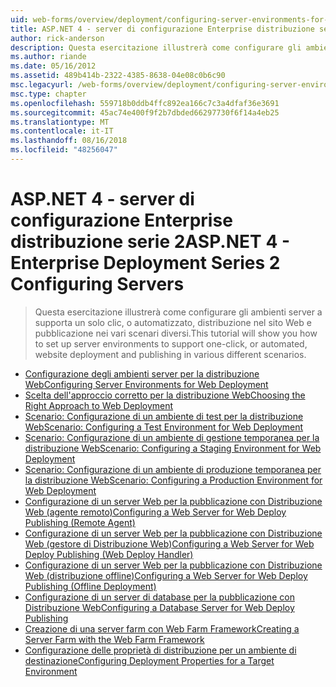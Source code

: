 ```yaml
---
uid: web-forms/overview/deployment/configuring-server-environments-for-web-deployment/index
title: ASP.NET 4 - server di configurazione Enterprise distribuzione serie 2 | Microsoft Docs
author: rick-anderson
description: Questa esercitazione illustrerà come configurare gli ambienti server supporta un solo clic, o automatizzato, distribuzione nel sito Web e pubblicazione dei vari dello scenario diverse...
ms.author: riande
ms.date: 05/16/2012
ms.assetid: 489b414b-2322-4385-8638-04e08c0b6c90
msc.legacyurl: /web-forms/overview/deployment/configuring-server-environments-for-web-deployment
msc.type: chapter
ms.openlocfilehash: 559718b0ddb4ffc892ea166c7c3a4dfaf36e3691
ms.sourcegitcommit: 45ac74e400f9f2b7dbded66297730f6f14a4eb25
ms.translationtype: MT
ms.contentlocale: it-IT
ms.lasthandoff: 08/16/2018
ms.locfileid: "48256047"
---
```

<a name="aspnet-4---enterprise-deployment-series-2-configuring-servers"></a><span data-ttu-id="c91c7-103">ASP.NET 4 - server di configurazione Enterprise distribuzione serie 2</span><span class="sxs-lookup"><span data-stu-id="c91c7-103">ASP.NET 4 - Enterprise Deployment Series 2 Configuring Servers</span></span>
====================
> <span data-ttu-id="c91c7-104">Questa esercitazione illustrerà come configurare gli ambienti server a supporta un solo clic, o automatizzato, distribuzione nel sito Web e pubblicazione nei vari scenari diversi.</span><span class="sxs-lookup"><span data-stu-id="c91c7-104">This tutorial will show you how to set up server environments to support one-click, or automated, website deployment and publishing in various different scenarios.</span></span>


- [<span data-ttu-id="c91c7-105">Configurazione degli ambienti server per la distribuzione Web</span><span class="sxs-lookup"><span data-stu-id="c91c7-105">Configuring Server Environments for Web Deployment</span></span>](configuring-server-environments-for-web-deployment.md)
- [<span data-ttu-id="c91c7-106">Scelta dell'approccio corretto per la distribuzione Web</span><span class="sxs-lookup"><span data-stu-id="c91c7-106">Choosing the Right Approach to Web Deployment</span></span>](choosing-the-right-approach-to-web-deployment.md)
- [<span data-ttu-id="c91c7-107">Scenario: Configurazione di un ambiente di test per la distribuzione Web</span><span class="sxs-lookup"><span data-stu-id="c91c7-107">Scenario: Configuring a Test Environment for Web Deployment</span></span>](scenario-configuring-a-test-environment-for-web-deployment.md)
- [<span data-ttu-id="c91c7-108">Scenario: Configurazione di un ambiente di gestione temporanea per la distribuzione Web</span><span class="sxs-lookup"><span data-stu-id="c91c7-108">Scenario: Configuring a Staging Environment for Web Deployment</span></span>](scenario-configuring-a-staging-environment-for-web-deployment.md)
- [<span data-ttu-id="c91c7-109">Scenario: Configurazione di un ambiente di produzione temporanea per la distribuzione Web</span><span class="sxs-lookup"><span data-stu-id="c91c7-109">Scenario: Configuring a Production Environment for Web Deployment</span></span>](scenario-configuring-a-production-environment-for-web-deployment.md)
- [<span data-ttu-id="c91c7-110">Configurazione di un server Web per la pubblicazione con Distribuzione Web (agente remoto)</span><span class="sxs-lookup"><span data-stu-id="c91c7-110">Configuring a Web Server for Web Deploy Publishing (Remote Agent)</span></span>](configuring-a-web-server-for-web-deploy-publishing-remote-agent.md)
- [<span data-ttu-id="c91c7-111">Configurazione di un server Web per la pubblicazione con Distribuzione Web (gestore di Distribuzione Web)</span><span class="sxs-lookup"><span data-stu-id="c91c7-111">Configuring a Web Server for Web Deploy Publishing (Web Deploy Handler)</span></span>](configuring-a-web-server-for-web-deploy-publishing-web-deploy-handler.md)
- [<span data-ttu-id="c91c7-112">Configurazione di un server Web per la pubblicazione con Distribuzione Web (distribuzione offline)</span><span class="sxs-lookup"><span data-stu-id="c91c7-112">Configuring a Web Server for Web Deploy Publishing (Offline Deployment)</span></span>](configuring-a-web-server-for-web-deploy-publishing-offline-deployment.md)
- [<span data-ttu-id="c91c7-113">Configurazione di un server di database per la pubblicazione con Distribuzione Web</span><span class="sxs-lookup"><span data-stu-id="c91c7-113">Configuring a Database Server for Web Deploy Publishing</span></span>](configuring-a-database-server-for-web-deploy-publishing.md)
- [<span data-ttu-id="c91c7-114">Creazione di una server farm con Web Farm Framework</span><span class="sxs-lookup"><span data-stu-id="c91c7-114">Creating a Server Farm with the Web Farm Framework</span></span>](creating-a-server-farm-with-the-web-farm-framework.md)
- [<span data-ttu-id="c91c7-115">Configurazione delle proprietà di distribuzione per un ambiente di destinazione</span><span class="sxs-lookup"><span data-stu-id="c91c7-115">Configuring Deployment Properties for a Target Environment</span></span>](configuring-deployment-properties-for-a-target-environment.md)
